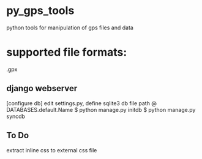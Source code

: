 py_gps_tools
============

python tools for manipulation of gps files and data

# supported file formats:

.gpx

django webserver
----------------
[configure db]
edit settings.py, define sqlite3 db file path @ DATABASES.default.Name
$ python manage.py initdb
$ python manage.py syncdb


To Do
---------
extract inline css to external css file